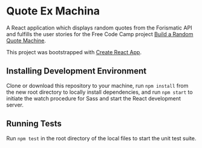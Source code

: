 # Quote Ex Machina

A React application which displays random quotes from the Forismatic API and fulfills the user stories for the Free Code Camp project [Build a Random Quote Machine](https://www.freecodecamp.org/challenges/build-a-random-quote-machine).

This project was bootstrapped with [Create React App](https://github.com/facebookincubator/create-react-app).

## Installing Development Environment

Clone or download this repository to your machine, run `npm install` from the new root directory to locally install dependencies, and run `npm start` to initiate the watch procedure for Sass and start the React development server.

## Running Tests

Run `npm test` in the root directory of the local files to start the unit test suite.
